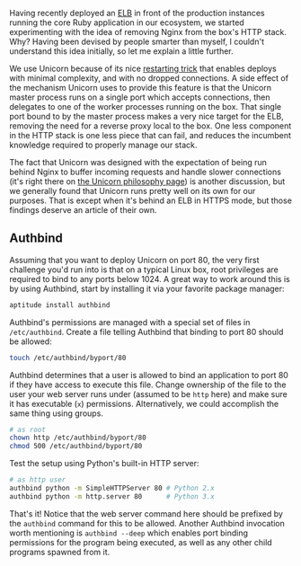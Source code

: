 Having recently deployed an [ELB](http://aws.amazon.com/elasticloadbalancing/) in front of the production instances running the core Ruby application in our ecosystem, we started experimenting with the idea of removing Nginx from the box's HTTP stack. Why? Having been devised by people smarter than myself, I couldn't understand this idea initially, so let me explain a little further.

We use Unicorn because of its nice [restarting trick](https://github.com/blog/517-unicorn) that enables deploys with minimal complexity, and with no dropped connections. A side effect of the mechanism Unicorn uses to provide this feature is that the Unicorn master process runs on a single port which accepts connections, then delegates to one of the worker processes running on the box. That single port bound to by the master process makes a very nice target for the ELB, removing the need for a reverse proxy local to the box. One less component in the HTTP stack is one less piece that can fail, and reduces the incumbent knowledge required to properly manage our stack.

The fact that Unicorn was designed with the expectation of being run behind Nginx to buffer incoming requests and handle slower connections (it's right there on [the Unicorn philosophy page](http://unicorn.bogomips.org/PHILOSOPHY.html)) is another discussion, but we generally found that Unicorn runs pretty well on its own for our purposes. That is except when it's behind an ELB in HTTPS mode, but those findings deserve an article of their own.

Authbind
--------

Assuming that you want to deploy Unicorn on port 80, the very first challenge you'd run into is that on a typical Linux box, root privileges are required to bind to any ports below 1024. A great way to work around this is by using Authbind, start by installing it via your favorite package manager:

``` bash
aptitude install authbind
```

Authbind's permissions are managed with a special set of files in `/etc/authbind`. Create a file telling Authbind that binding to port 80 should be allowed:

``` bash
touch /etc/authbind/byport/80
```

Authbind determines that a user is allowed to bind an application to port 80 if they have access to execute this file. Change ownership of the file to the user your web server runs under (assumed to be `http` here) and make sure it has executable (`x`) permissions. Alternatively, we could accomplish the same thing using groups.

``` bash
# as root
chown http /etc/authbind/byport/80
chmod 500 /etc/authbind/byport/80
```

Test the setup using Python's built-in HTTP server:

``` bash
# as http user
authbind python -m SimpleHTTPServer 80 # Python 2.x
authbind python -m http.server 80      # Python 3.x
```

That's it! Notice that the web server command here should be prefixed by the `authbind` command for this to be allowed. Another Authbind invocation worth mentioning is `authbind --deep` which enables port binding permissions for the program being executed, as well as any other child programs spawned from it.
